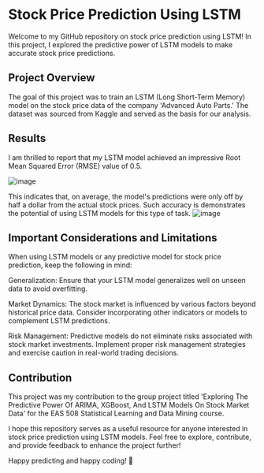 
# Stock Price Prediction Using LSTM

Welcome to my GitHub repository on stock price prediction using LSTM! In this project, I explored the predictive power of LSTM models to make accurate stock price predictions.

## Project Overview
The goal of this project was to train an LSTM (Long Short-Term Memory) model on the stock price data of the company 'Advanced Auto Parts.' The dataset was sourced from Kaggle and served as the basis for our analysis.
## Results
I am thrilled to report that my LSTM model achieved an impressive Root Mean Squared Error (RMSE) value of 0.5. 

![image](https://github.com/ThankiJay/Stock-Market-Prediction/assets/129907861/89049d56-949f-47fb-91e3-3ad797c99da1)

This indicates that, on average, the model's predictions were only off by half a dollar from the actual stock prices. Such accuracy is demonstrates the potential of using LSTM models for this type of task.
![image](https://github.com/ThankiJay/Stock-Market-Prediction/assets/129907861/ab085bc8-243b-4128-bd9b-17e0179a7620)

## Important Considerations and Limitations
When using LSTM models or any predictive model for stock price prediction, keep the following in mind:

Generalization: Ensure that your LSTM model generalizes well on unseen data to avoid overfitting.

Market Dynamics: The stock market is influenced by various factors beyond historical price data. Consider incorporating other indicators or models to complement LSTM predictions.

Risk Management: Predictive models do not eliminate risks associated with stock market investments. Implement proper risk management strategies and exercise caution in real-world trading decisions.
## Contribution
This project was my contribution to the group project titled 'Exploring The Predictive Power Of ARIMA, XGBoost, And LSTM Models On Stock Market Data' for the EAS 508 Statistical Learning and Data Mining course.

I hope this repository serves as a useful resource for anyone interested in stock price prediction using LSTM models. Feel free to explore, contribute, and provide feedback to enhance the project further!

Happy predicting and happy coding! 🚀
